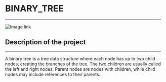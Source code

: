# BINARY_TREE
___
![Image link](https://www.geeksforgeeks.org/print-middle-level-perfect-binary-tree-without-finding-height/)

## Description of the project
___
A binary tree is a tree data structure where each node has up to two child nodes, creating the branches of the tree. The two children are usually called the left and right nodes. Parent nodes are nodes with children, while child nodes may include references to their parents.